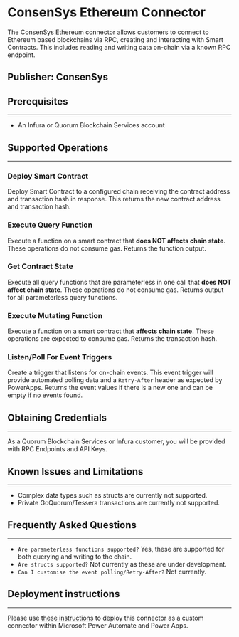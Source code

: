 # ConsenSys Ethereum Connector
The ConsenSys Ethereum connector allows customers to connect to Ethereum based blockchains via RPC, creating and interacting with Smart Contracts. This includes reading and writing data on-chain via a known RPC endpoint.

## Publisher: ConsenSys

## Prerequisites
---
* An Infura or Quorum Blockchain Services account

## Supported Operations
---
### Deploy Smart Contract
Deploy Smart Contract to a configured chain receiving the contract address and transaction hash in response. This returns the new contract address and transaction hash.

### Execute Query Function
Execute a function on a smart contract that **does NOT affects chain state**. These operations do not consume gas. Returns the function output.

### Get Contract State
Execute all query functions that are parameterless in one call that **does NOT affect chain state**.  These operations do not consume 
gas. Returns output for all parameterless query functions.

### Execute Mutating Function
Execute a function on a smart contract that **affects chain state**. These operations are expected to consume gas. Returns the transaction hash.

### Listen/Poll For Event Triggers
Create a trigger that listens for on-chain events. This event trigger will provide automated polling data and a `Retry-After` header as expected by PowerApps. Returns the event values if there is a new one and can be empty if no events found.

## Obtaining Credentials
---
As a Quorum Blockchain Services or Infura customer, you will be provided with RPC Endpoints and API Keys.

## Known Issues and Limitations
---
* Complex data types such as structs are currently not supported.
* Private GoQuorum/Tessera transactions are currently not supported.

## Frequently Asked Questions
---
* `Are parameterless functions supported?` Yes, these are supported for both querying and writing to the chain.
* `Are structs supported?` Not currently as these are under development.
* `Can I customise the event polling/Retry-After?` Not currently.

## Deployment instructions
---
Please use [these instructions](https://docs.microsoft.com/en-us/connectors/custom-connectors/paconn-cli) to deploy this connector as a custom connector within Microsoft Power Automate and Power Apps.
